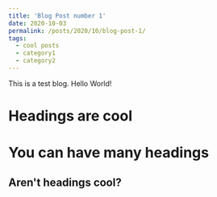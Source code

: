 ```yaml
---
title: 'Blog Post number 1'
date: 2020-10-03
permalink: /posts/2020/10/blog-post-1/
tags:
  - cool posts
  - category1
  - category2
---
```


This is a test blog. Hello World!

Headings are cool
======

You can have many headings
======

Aren't headings cool?
------
